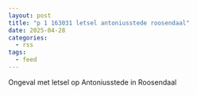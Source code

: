 ```yaml
---
layout: post
title: "p 1 163031 letsel antoniusstede roosendaal"
date: 2025-04-28
categories: 
  - rss
tags: 
  - feed
---
```


Ongeval met letsel op Antoniusstede in Roosendaal
